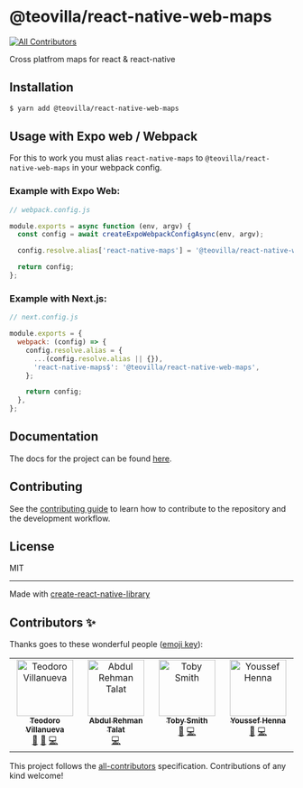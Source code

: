 # @teovilla/react-native-web-maps

<!-- ALL-CONTRIBUTORS-BADGE:START - Do not remove or modify this section -->
[![All Contributors](https://img.shields.io/badge/all_contributors-3-orange.svg?style=flat-square)](#contributors-)
<!-- ALL-CONTRIBUTORS-BADGE:END -->

Cross platfrom maps for react & react-native

## Installation

```bash
$ yarn add @teovilla/react-native-web-maps
```

## Usage with Expo web / Webpack

For this to work you must alias `react-native-maps` to `@teovilla/react-native-web-maps` in your webpack config.

### Example with Expo Web:

```js
// webpack.config.js

module.exports = async function (env, argv) {
  const config = await createExpoWebpackConfigAsync(env, argv);

  config.resolve.alias['react-native-maps'] = '@teovilla/react-native-web-maps';

  return config;
};
```

### Example with Next.js:

```js
// next.config.js

module.exports = {
  webpack: (config) => {
    config.resolve.alias = {
      ...(config.resolve.alias || {}),
      'react-native-maps$': '@teovilla/react-native-web-maps',
    };

    return config;
  },
};
```

## Documentation

The docs for the project can be found [here](https://teovillanueva.github.io/react-native-web-maps/).

## Contributing

See the [contributing guide](CONTRIBUTING.md) to learn how to contribute to the repository and the development workflow.

## License

MIT

---

Made with [create-react-native-library](https://github.com/callstack/react-native-builder-bob)

## Contributors ✨

Thanks goes to these wonderful people ([emoji key](https://allcontributors.org/docs/en/emoji-key)):

<!-- ALL-CONTRIBUTORS-LIST:START - Do not remove or modify this section -->
<!-- prettier-ignore-start -->
<!-- markdownlint-disable -->
<table>
  <tbody>
    <tr>
      <td align="center" valign="top" width="14.28%"><a href="https://greener.bio"><img src="https://avatars.githubusercontent.com/u/41754896?v=4?s=100" width="100px;" alt="Teodoro Villanueva"/><br /><sub><b>Teodoro Villanueva</b></sub></a><br /><a href="#maintenance-teovillanueva" title="Maintenance">🚧</a> <a href="https://github.com/teovillanueva/react-native-web-maps/commits?author=teovillanueva" title="Documentation">📖</a> <a href="https://github.com/teovillanueva/react-native-web-maps/commits?author=teovillanueva" title="Code">💻</a></td>
      <td align="center" valign="top" width="14.28%"><a href="https://github.com/artalat"><img src="https://avatars.githubusercontent.com/u/295630?v=4?s=100" width="100px;" alt="Abdul Rehman Talat"/><br /><sub><b>Abdul Rehman Talat</b></sub></a><br /><a href="https://github.com/teovillanueva/react-native-web-maps/commits?author=artalat" title="Code">💻</a></td>
      <td align="center" valign="top" width="14.28%"><a href="https://github.com/tobysmith"><img src="https://avatars.githubusercontent.com/u/1110053?v=4?s=100" width="100px;" alt="Toby Smith"/><br /><sub><b>Toby Smith</b></sub></a><br /><a href="https://github.com/teovillanueva/react-native-web-maps/commits?author=tobysmith" title="Documentation">📖</a> <a href="https://github.com/teovillanueva/react-native-web-maps/commits?author=tobysmith" title="Code">💻</a></td>
      <td align="center" valign="top" width="14.28%"><a href="https://github.com/YoussefHenna"><img src="https://avatars.githubusercontent.com/u/58384527?v=4?s=100" width="100px;" alt="Youssef Henna"/><br /><sub><b>Youssef Henna</b></sub></a><br /><a href="https://github.com/teovillanueva/react-native-web-maps/commits?author=YoussefHenna" title="Documentation">📖</a> <a href="https://github.com/teovillanueva/react-native-web-maps/commits?author=YoussefHenna" title="Code">💻</a></td>
    </tr>
  </tbody>
</table>

<!-- markdownlint-restore -->
<!-- prettier-ignore-end -->

<!-- ALL-CONTRIBUTORS-LIST:END -->

This project follows the [all-contributors](https://github.com/all-contributors/all-contributors) specification. Contributions of any kind welcome!
